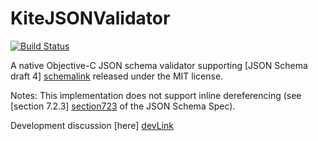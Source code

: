 KiteJSONValidator
=================

[![Build Status](https://travis-ci.org/samskiter/KiteJSONValidator.svg?branch=master)](https://travis-ci.org/samskiter/KiteJSONValidator)

A native Objective-C JSON schema validator supporting [JSON Schema draft 4] [schemalink] released under the MIT license.

Notes: This implementation does not support inline dereferencing (see [section 7.2.3] [section723] of the JSON Schema Spec).

Development discussion [here] [devLink]

[schemalink]: http://tools.ietf.org/html/draft-zyp-json-schema-04
[section723]: http://json-schema.org/latest/json-schema-core.html#anchor30
[devlink]: https://groups.google.com/forum/#!forum/kitejsonvalidator-development

